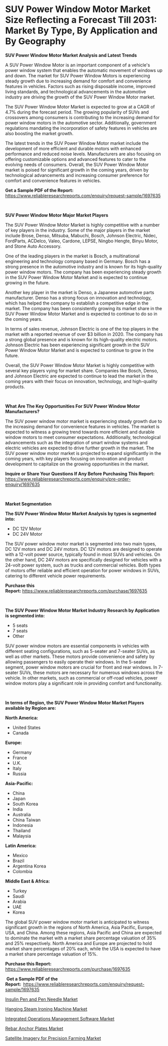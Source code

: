 <p><h1>SUV Power Window Motor Market Size Reflecting a Forecast Till 2031: Market By Type, By Application and By Geography</h1></p><p><strong>SUV Power Window Motor Market Analysis and Latest Trends</strong></p>
<p><p>A SUV Power Window Motor is an important component of a vehicle's power window system that enables the automatic movement of windows up and down. The market for SUV Power Window Motors is experiencing steady growth due to increasing demand for comfort and convenience features in vehicles. Factors such as rising disposable income, improved living standards, and technological advancements in the automotive industry are driving the growth of the SUV Power Window Motor market.</p><p>The SUV Power Window Motor Market is expected to grow at a CAGR of 4.7% during the forecast period. The growing popularity of SUVs and crossovers among consumers is contributing to the increasing demand for power window motors in the automotive sector. Additionally, government regulations mandating the incorporation of safety features in vehicles are also boosting the market growth.</p><p>The latest trends in the SUV Power Window Motor market include the development of more efficient and durable motors with enhanced performance and reduced noise levels. Manufacturers are also focusing on offering customizable options and advanced features to cater to the evolving needs of consumers. Overall, the SUV Power Window Motor market is poised for significant growth in the coming years, driven by technological advancements and increasing consumer preference for comfort and convenience features in vehicles.</p></p>
<p><strong>Get a Sample PDF of the Report:&nbsp;</strong> <a href="https://www.reliableresearchreports.com/enquiry/request-sample/1697635">https://www.reliableresearchreports.com/enquiry/request-sample/1697635</a></p>
<p>&nbsp;</p>
<p><strong>SUV Power Window Motor Major Market Players</strong></p>
<p><p>The SUV Power Window Motor Market is highly competitive with a number of key players in the industry. Some of the major players in the market include Brose, Denso, Mitsuba, Mabuchi, Bosch, Johnson Electric, Nidec, FordParts, ACDelco, Valeo, Cardone, LEPSE, Ningbo Hengte, Binyu Motor, and Stone Auto Accessory.</p><p>One of the leading players in the market is Bosch, a multinational engineering and technology company based in Germany. Bosch has a strong presence in the automotive industry and is known for its high-quality power window motors. The company has been experiencing steady growth in the SUV Power Window Motor Market and is expected to continue growing in the future.</p><p>Another key player in the market is Denso, a Japanese automotive parts manufacturer. Denso has a strong focus on innovation and technology, which has helped the company to establish a competitive edge in the market. The company has been consistently growing its market share in the SUV Power Window Motor Market and is expected to continue to do so in the coming years.</p><p>In terms of sales revenue, Johnson Electric is one of the top players in the market with a reported revenue of over $3 billion in 2020. The company has a strong global presence and is known for its high-quality electric motors. Johnson Electric has been experiencing significant growth in the SUV Power Window Motor Market and is expected to continue to grow in the future.</p><p>Overall, the SUV Power Window Motor Market is highly competitive with several key players vying for market share. Companies like Bosch, Denso, and Johnson Electric are expected to continue to lead the market in the coming years with their focus on innovation, technology, and high-quality products.</p></p>
<p>&nbsp;</p>
<p><strong>What Are The Key Opportunities For SUV Power Window Motor Manufacturers?</strong></p>
<p><p>The SUV power window motor market is experiencing steady growth due to the increasing demand for convenience features in vehicles. The market is expected to witness a growing trend towards more efficient and durable window motors to meet consumer expectations. Additionally, technological advancements such as the integration of smart window systems and electric vehicles are expected to drive further growth in the market. The SUV power window motor market is projected to expand significantly in the coming years, with key players focusing on innovation and product development to capitalize on the growing opportunities in the market.</p></p>
<p><strong>Inquire or Share Your Questions If Any Before Purchasing This Report:</strong> <a href="https://www.reliableresearchreports.com/enquiry/pre-order-enquiry/1697635">https://www.reliableresearchreports.com/enquiry/pre-order-enquiry/1697635</a></p>
<p>&nbsp;</p>
<p><strong>Market Segmentation</strong></p>
<p><strong>The SUV Power Window Motor Market Analysis by types is segmented into:</strong></p>
<p><ul><li>DC 12V Motor</li><li>DC 24V Motor</li></ul></p>
<p><p>The SUV power window motor market is segmented into two main types, DC 12V motors and DC 24V motors. DC 12V motors are designed to operate with a 12-volt power source, typically found in most SUVs and vehicles. On the other hand, DC 24V motors are specifically designed for vehicles with a 24-volt power system, such as trucks and commercial vehicles. Both types of motors offer reliable and efficient operation for power windows in SUVs, catering to different vehicle power requirements.</p></p>
<p><strong>Purchase this Report:&nbsp;</strong><a href="https://www.reliableresearchreports.com/purchase/1697635">https://www.reliableresearchreports.com/purchase/1697635</a></p>
<p>&nbsp;</p>
<p><strong>The SUV Power Window Motor Market Industry Research by Application is segmented into:</strong></p>
<p><ul><li>5 seats</li><li>7 seats</li><li>Other</li></ul></p>
<p><p>SUV power window motors are essential components in vehicles with different seating configurations, such as 5-seater and 7-seater SUVs, as well as other markets. These motors provide convenience and safety by allowing passengers to easily operate their windows. In the 5-seater segment, power window motors are crucial for front and rear windows. In 7-seater SUVs, these motors are necessary for numerous windows across the vehicle. In other markets, such as commercial or off-road vehicles, power window motors play a significant role in providing comfort and functionality.</p></p>
<p>&nbsp;</p>
<p><strong>In terms of Region, the SUV Power Window Motor Market Players available by Region are:</strong></p>
<p>
    <p> <strong> North America: </strong>
        <ul>
            <li>United States</li>
            <li>Canada</li>
        </ul>
        </p> 
    <p> <strong> Europe: </strong>
        <ul>
            <li>Germany</li>
            <li>France</li>
            <li>U.K.</li>
            <li>Italy</li>
            <li>Russia</li>
        </ul>
        </p> 
    <p> <strong> Asia-Pacific: </strong>
        <ul>
            <li>China</li>
            <li>Japan</li>
            <li>South Korea</li>
            <li>India</li>
            <li>Australia</li>
            <li>China Taiwan</li>
            <li>Indonesia</li>
            <li>Thailand</li>
            <li>Malaysia</li>
        </ul>
        </p> 
    <p> <strong> Latin America: </strong>
        <ul>
            <li>Mexico</li>
            <li>Brazil</li>
            <li>Argentina Korea</li>
            <li>Colombia</li>
        </ul>
        </p> 
    <p> <strong> Middle East & Africa: </strong>
        <ul>
            <li>Turkey</li>
            <li>Saudi</li>
            <li>Arabia</li>
            <li>UAE</li>
            <li>Korea</li>
        </ul>
    </p>
    </p>
<p><p>The global SUV power window motor market is anticipated to witness significant growth in the regions of North America, Asia Pacific, Europe, USA, and China. Among these regions, Asia Pacific and China are expected to dominate the market with a market share percentage valuation of 35% and 25% respectively. North America and Europe are projected to hold market share percentages of 20% each, while the USA is expected to have a market share percentage valuation of 15%.</p></p>
<p><strong>Purchase this Report: </strong><a href="https://www.reliableresearchreports.com/purchase/1697635">https://www.reliableresearchreports.com/purchase/1697635</a></p>
<p>&nbsp;<strong>Get a Sample PDF of the Report:&nbsp;&nbsp;</strong><a href="https://www.reliableresearchreports.com/enquiry/request-sample/1697635">https://www.reliableresearchreports.com/enquiry/request-sample/1697635</a></p>
<p><strong></strong></p>
<p><p><a href="https://medium.com/@williefields75r/insulin-pen-and-pen-needle-market-size-market-outlook-and-market-forecast-2024-to-2031-61cebd055a16">Insulin Pen and Pen Needle Market</a></p><p><a href="https://github.com/mancsybtousav/Market-Research-Report-List-1/blob/main/hanging-steam-ironing-machine-market.md">Hanging Steam Ironing Machine Market</a></p><p><a href="https://medium.com/@olgabauch163/integrated-operations-management-software-market-insight-market-trends-growth-forecasted-from-634472ffb5ec">Integrated Operations Management Software Market</a></p><p><a href="https://github.com/josesg55/Market-Research-Report-List-1/blob/main/rebar-anchor-plates-market.md">Rebar Anchor Plates Market</a></p><p><a href="https://medium.com/@olgabauch163/satellite-imagery-for-precision-farming-market-size-and-market-trends-complete-industry-overview-82683c7f7649">Satellite Imagery for Precision Farming Market</a></p></p>